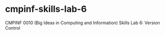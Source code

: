 # cmpinf-skills-lab-6
CMPINF 0010 (Big Ideas in Computing and Information) Skills Lab 6: Version Control
